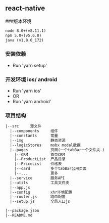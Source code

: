 ## react-native

###版本环境
```html
node 8.0+(v8.11.1)
npm 5.0+(v5.6.0)
java (v1.8.0_172)
```
### 安装依赖
* Run 'yarn setup'

### 开发环境 ios/ android
* Run 'yarn ios'
* OR
* Run 'yarn android'

### 项目结构
```html
|--src     源文件
  |--components     组件
  |--constants      常量
  |--img            静态资源
  |--logicStores    mobx modal数据
  |--pages          页面(一个tabBar一个文件夹.)
    |--CRM          首页CRM
    |--ProductList  产品目录
    |--PriceList    价格表
    |--card         多个tabBar公用页面
    |--...          更多
  |--service        服务API
  |--utils          工具文件夹
  |--app.js         
  |--config         xhr环境配置        
  |--router.js      路由配置        
  |--setup.js       全局入口js

|--package.json
|--README.md
```
